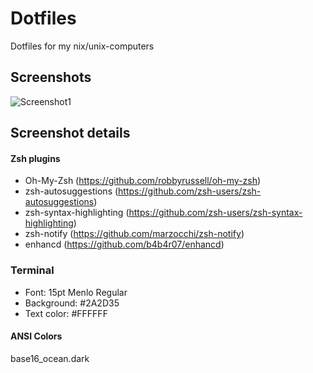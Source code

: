 # Dotfiles
Dotfiles for my nix/unix-computers

## Screenshots
![Screenshot1](https://gitlab.com/renegadevi/dotfiles/raw/master/Screenshot_01.png)

## Screenshot details

#### Zsh plugins
- Oh-My-Zsh (https://github.com/robbyrussell/oh-my-zsh)
- zsh-autosuggestions (https://github.com/zsh-users/zsh-autosuggestions)
- zsh-syntax-highlighting (https://github.com/zsh-users/zsh-syntax-highlighting)
- zsh-notify (https://github.com/marzocchi/zsh-notify)
- enhancd (https://github.com/b4b4r07/enhancd)

### Terminal
- Font: 15pt Menlo Regular
- Background: #2A2D35
- Text color: #FFFFFF

#### ANSI Colors
base16_ocean.dark